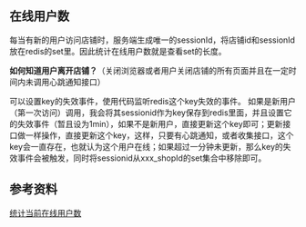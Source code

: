 ## 在线用户数

每当有新的用户访问店铺时，服务端生成唯一的sessionId，将店铺id和sessionId放在redis的set里。因此统计在线用户数就是查看set的长度。

**如何知道用户离开店铺？**（关闭浏览器或者用户关闭店铺的所有页面并且在一定时间内未调用心跳通知接口）

可以设置key的失效事件，使用代码监听redis这个key失效的事件。
如果是新用户（第一次访问）调用，我会将其sessionid作为key保存到redis里面，并且设置它的失效事件（暂且设为1min），如果不是新用户，直接更新这个key即可；更新接口做一样操作，直接更新这个key，这样，只要有心跳通知，或者收集接口，这个key会一直存在，也就认为这个用户在线；如果超过一分钟未更新，那么key的失效事件会被触发，同时将sessionid从xxx_shopId的set集合中移除即可。







## 参考资料

[统计当前在线用户数](https://my.oschina.net/beanGo/blog/1507424)
